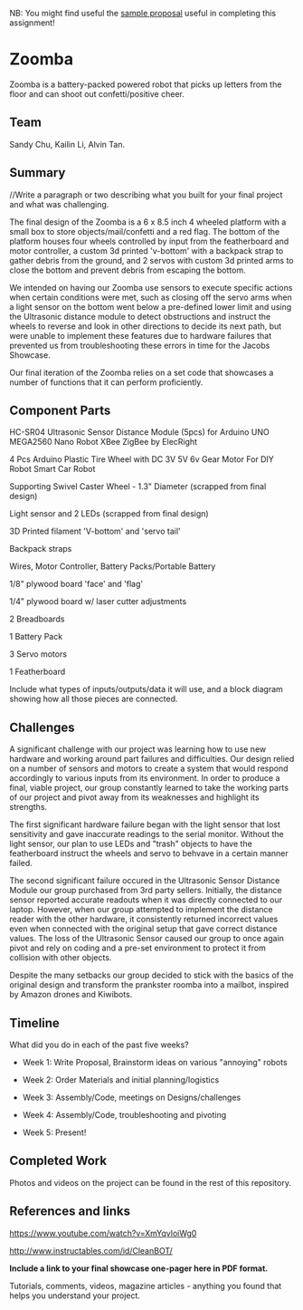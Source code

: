 

NB: You might find useful the [sample proposal](http://github.com/zamfi/ucb-jacobs-creative-programming-electronics-spring-2018/blob/master/hw/sample-proposal.md) useful in completing this assignment!

# Zoomba

Zoomba is a battery-packed powered robot that picks up letters from the floor and can shoot out confetti/positive cheer.

## Team

Sandy Chu, Kailin Li, Alvin Tan. 

## Summary
//Write a paragraph or two describing what you built for your final project and what was challenging. 

The final design of the Zoomba is a 6 x 8.5 inch 4 wheeled platform with a small box to store objects/mail/confetti and a red flag. The 
bottom of the platform houses four wheels controlled by input from the featherboard and motor controller, a custom 3d printed 'v-bottom' 
with a backpack strap to gather debris from the ground, and 2 servos with custom 3d printed arms to close the bottom and prevent debris from escaping the bottom. 

We intended on having our Zoomba use sensors to execute specific actions when certain conditions were met, such as closing off the servo 
arms when a light sensor on the bottom went below a pre-defined lower limit and using the Ultrasonic distance module to detect obstructions and instruct the wheels to reverse and look in other directions to decide its next path, but were unable to implement these features due to hardware failures that prevented us from troubleshooting these errors in time for the Jacobs Showcase. 

Our final iteration of the Zoomba relies on a set code that showcases a number of functions that it can perform proficiently. 

## Component Parts

HC-SR04 Ultrasonic Sensor Distance Module (5pcs) for Arduino UNO MEGA2560 Nano Robot XBee ZigBee by ElecRight

4 Pcs Arduino Plastic Tire Wheel with DC 3V 5V 6v Gear Motor For DIY Robot Smart Car Robot

Supporting Swivel Caster Wheel - 1.3" Diameter (scrapped from final design)

Light sensor and 2 LEDs (scrapped from final design)

3D Printed filament 'V-bottom' and 'servo tail'

Backpack straps

Wires, Motor Controller, Battery Packs/Portable Battery

1/8" plywood board 'face' and 'flag' 

1/4" plywood board w/ laser cutter adjustments

2 Breadboards

1 Battery Pack

3 Servo motors

1 Featherboard

Include what types of inputs/outputs/data it will use, and a block diagram showing how all those pieces are connected.

## Challenges

A significant challenge with our project was learning how to use new hardware and working around part failures and difficulties. Our 
design relied on a number of sensors and motors to create a system that would respond accordingly to various inputs from its 
environment. In order to produce a final, viable project, our group constantly learned to take the working parts of our project and 
pivot away from its weaknesses and highlight its strengths.  

The first significant hardware failure began with the light sensor that lost sensitivity and gave inaccurate readings to the serial 
monitor. Without the light sensor, our plan to use LEDs and "trash" objects to have the featherboard instruct the wheels and servo to 
behvave in a certain manner failed. 

The second significant failure occured in the Ultrasonic Sensor Distance Module our group purchased from 3rd party sellers. Initially, 
the distance sensor reported accurate readouts when it was directly connected to our laptop. However, when our group attempted to 
implement the distance reader with the other hardware, it consistently returned incorrect values even when connected with the original 
setup that gave correct distance values. The loss of the Ultrasonic Sensor caused our group to once again pivot and rely on coding and a 
pre-set environment to protect it from collision with other objects. 

Despite the many setbacks our group decided to stick with the basics of the original design and transform the prankster roomba into a 
mailbot, inspired by Amazon drones and Kiwibots. 

## Timeline

What did you do in each of the past five weeks?

- Week 1: Write Proposal, Brainstorm ideas on various "annoying" robots

- Week 2: Order Materials and initial planning/logistics

- Week 3: Assembly/Code, meetings on Designs/challenges

- Week 4: Assembly/Code, troubleshooting and pivoting

- Week 5: Present!

## Completed Work

Photos and videos on the project can be found in the rest of this repository.

## References and links

https://www.youtube.com/watch?v=XmYqvloiWg0

http://www.instructables.com/id/CleanBOT/

**Include a link to your final showcase one-pager here in PDF format.**

Tutorials, comments, videos, magazine articles - anything you found that helps you understand your project.
